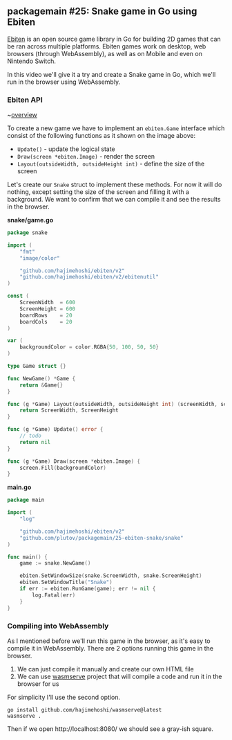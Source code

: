 ## packagemain #25: Snake game in Go using Ebiten

[Ebiten](https://ebiten.org/) is an open source game library in Go for building 2D games that can be ran across multiple platforms. Ebiten games work on desktop, web browsers (through WebAssembly), as well as on Mobile and even on Nintendo Switch.

In this video we'll give it a try and create a Snake game in Go, which we'll run in the browser using WebAssembly.

### Ebiten API

~[overview](https://ebiten.org/images/overview2.2.png)

To create a new game we have to implement an `ebiten.Game` interface which consist of the following functions as it shown on the image above:
- `Update()` - update the logical state
- `Draw(screen *ebiten.Image)` - render the screen
- `Layout(outsideWidth, outsideHeight int)` - define the size of the screen

Let's create our `Snake` struct to implement these methods. For now it will do nothing, except setting the size of the screen and filling it with a background. We want to confirm that we can compile it and see the results in the browser.

**snake/game.go**

```go
package snake

import (
	"fmt"
	"image/color"

	"github.com/hajimehoshi/ebiten/v2"
	"github.com/hajimehoshi/ebiten/v2/ebitenutil"
)

const (
	ScreenWidth  = 600
	ScreenHeight = 600
	boardRows    = 20
	boardCols    = 20
)

var (
	backgroundColor = color.RGBA{50, 100, 50, 50}
)

type Game struct {}

func NewGame() *Game {
	return &Game{}
}

func (g *Game) Layout(outsideWidth, outsideHeight int) (screenWidth, screenHeight int) {
	return ScreenWidth, ScreenHeight
}

func (g *Game) Update() error {
	// todo
    return nil
}

func (g *Game) Draw(screen *ebiten.Image) {
	screen.Fill(backgroundColor)
}
```

**main.go**

```go
package main

import (
	"log"

	"github.com/hajimehoshi/ebiten/v2"
	"github.com/plutov/packagemain/25-ebiten-snake/snake"
)

func main() {
	game := snake.NewGame()

	ebiten.SetWindowSize(snake.ScreenWidth, snake.ScreenHeight)
	ebiten.SetWindowTitle("Snake")
	if err := ebiten.RunGame(game); err != nil {
		log.Fatal(err)
	}
}
```

### Compiling into WebAssembly

As I mentioned before we'll run this game in the browser, as it's easy to compile it in WebAssembly. There are 2 options running this game in the browser.

1. We can just compile it manually and create our own HTML file
2. We can use [wasmserve](https://github.com/hajimehoshi/wasmserve) project that will compile a code and run it in the browser for us

For simplicity I'll use the second option.

```
go install github.com/hajimehoshi/wasmserve@latest
wasmserve .
```

Then if we open http://localhost:8080/ we should see a gray-ish square.